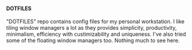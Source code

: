 #### DOTFILES

"DOTFILES" repo contains config files for my personal workstation. I like tiling window managers a lot as they provides simplicity, productivity, minimalism, efficiency with custimizability and uniqueness. I've also tried some of the floating window managers too. Nothing much to see here.
